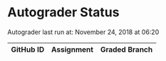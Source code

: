 # Autograder Status
Autograder last run at: November 24, 2018 at 06:20

| GitHub ID | Assignment | Graded Branch |
|-----------|------------|---------------|
